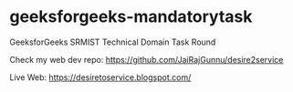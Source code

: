 # geeksforgeeks-mandatorytask
GeeksforGeeks SRMIST Technical Domain Task Round

Check my web dev repo:
https://github.com/JaiRajGunnu/desire2service

Live Web:
https://desiretoservice.blogspot.com/
